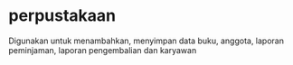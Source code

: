 # perpustakaan
Digunakan untuk menambahkan, menyimpan data buku, anggota, laporan peminjaman, laporan pengembalian dan karyawan
